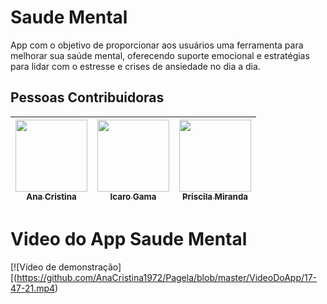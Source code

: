 # Saude Mental

App com o objetivo de proporcionar aos usuários uma ferramenta para melhorar sua saúde mental, oferecendo suporte emocional e estratégias para lidar com o estresse e crises de ansiedade no dia a dia.




## Pessoas Contribuidoras

|  [<img src="https://avatars.githubusercontent.com/u/88814404?v=4" width=115><br><sub>Ana Cristina</sub>](https://github.com/AnaCristina1972) | [<img src="https://avatars.githubusercontent.com/u/142168514?v=4" width=115><br><sub>Icaro Gama</sub>](https://github.com/icarogama) |  [<img src="https://avatars.githubusercontent.com/u/55546267?v=4" width=115><br><sub>Priscila Miranda</sub>](https://github.com/priscilafraser) |
| :---: | :---: | :---: |


# Video do App Saude Mental

[![Vídeo de demonstração][(https://github.com/AnaCristina1972/Pagela/blob/master/VideoDoApp/17-47-21.mp4)
